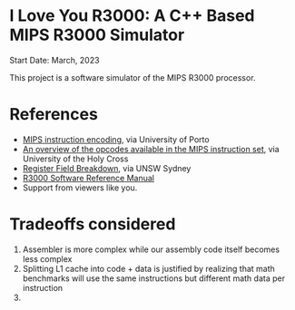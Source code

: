 # I Love You R3000: A C++ Based MIPS R3000 Simulator
Start Date: March, 2023

This project is a software simulator of the MIPS R3000 processor.

# References
- [MIPS instruction encoding](https://www.dcc.fc.up.pt/~ricroc/aulas/1920/ac/apontamentos/P04_encoding_mips_instructions.pdf), via University of Porto
- [An overview of the opcodes available in the MIPS instruction set](https://mathcs.holycross.edu/~csci226/MIPS/summaryHO.pdf), via University of the Holy Cross
- [Register Field Breakdown](https://cgi.cse.unsw.edu.au/~cs3231/doc/mips.php#instructions), via UNSW Sydney
- [R3000 Software Reference Manual](https://usermanual.wiki/Document/r3000manual.723589236/view)
- Support from viewers like you.



# Tradeoffs considered
  1. Assembler is more complex while our assembly code itself becomes less complex
  2. Splitting L1 cache into code + data is justified by realizing that math benchmarks will use the same instructions but different math data per instruction
  3. 
